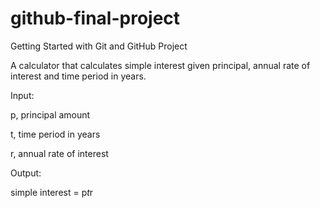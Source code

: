 # github-final-project
Getting Started with Git and GitHub Project

A calculator that calculates simple interest given principal, annual rate of interest and time period in years.

Input:

   p, principal amount
   
   t, time period in years
   
   r, annual rate of interest
   
Output:

   simple interest = p*t*r
